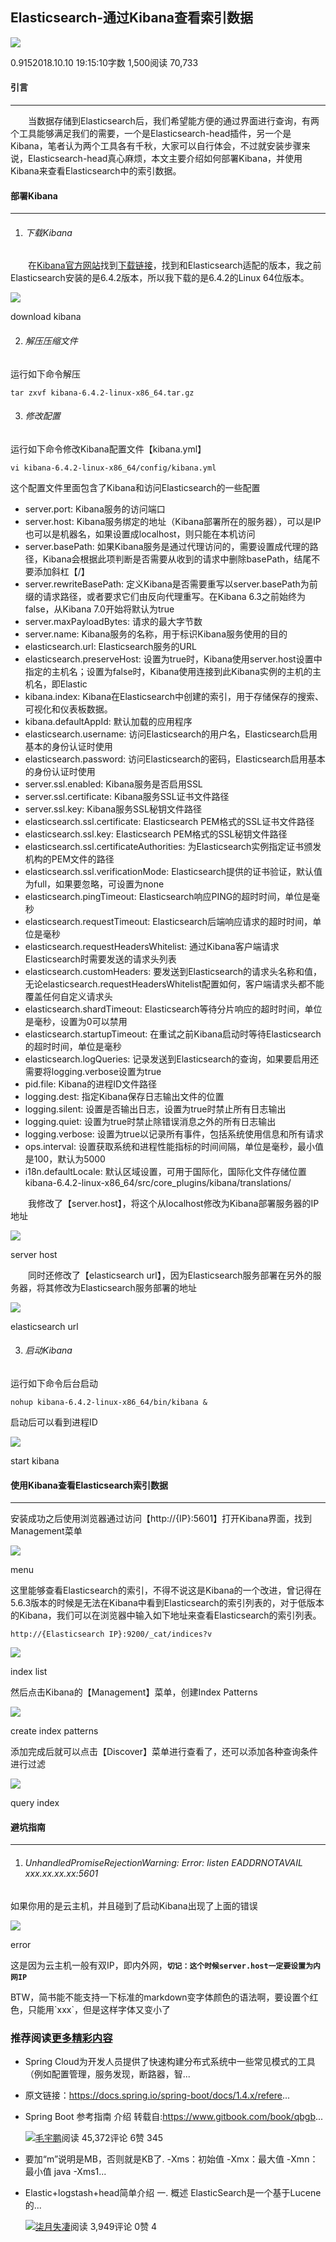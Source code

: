 ## Elasticsearch-通过Kibana查看索引数据

[![](https://cdn2.jianshu.io/assets/default_avatar/14-0651acff782e7a18653d7530d6b27661.jpg)](https://www.jianshu.com/u/512430c09ee3)

0.9152018.10.10 19:15:10字数 1,500阅读 70,733

#### 引言

___

  当数据存储到Elasticsearch后，我们希望能方便的通过界面进行查询，有两个工具能够满足我们的需要，一个是Elasticsearch-head插件，另一个是Kibana，笔者认为两个工具各有千秋，大家可以自行体会，不过就安装步骤来说，Elasticsearch-head真心麻烦，本文主要介绍如何部署Kibana，并使用Kibana来查看Elasticsearch中的索引数据。

#### 部署Kibana

___

1.  ###### 下载Kibana
    

  在[Kibana官方网站](https://www.elastic.co/products/kibana)找到[下载链接](https://www.elastic.co/products/kibana)，找到和Elasticsearch适配的版本，我之前Elasticsearch安装的是6.4.2版本，所以我下载的是6.4.2的Linux 64位版本。

![](https://upload-images.jianshu.io/upload_images/12975960-2cde347eefa9efd5.png?imageMogr2/auto-orient/strip|imageView2/2/w/808/format/webp)

download kibana

2.  ###### 解压压缩文件
    

运行如下命令解压

```
tar zxvf kibana-6.4.2-linux-x86_64.tar.gz
```

3.  ###### 修改配置
    

运行如下命令修改Kibana配置文件【kibana.yml】

```
vi kibana-6.4.2-linux-x86_64/config/kibana.yml
```

这个配置文件里面包含了Kibana和访问Elasticsearch的一些配置

-   server.port: Kibana服务的访问端口
-   server.host: Kibana服务绑定的地址（Kibana部署所在的服务器），可以是IP也可以是机器名，如果设置成localhost，则只能在本机访问
-   server.basePath: 如果Kibana服务是通过代理访问的，需要设置成代理的路径，Kibana会根据此项判断是否需要从收到的请求中删除basePath，结尾不要添加斜杠【/】
-   server.rewriteBasePath: 定义Kibana是否需要重写以server.basePath为前缀的请求路径，或者要求它们由反向代理重写。在Kibana 6.3之前始终为false，从Kibana 7.0开始将默认为true
-   server.maxPayloadBytes: 请求的最大字节数
-   server.name: Kibana服务的名称，用于标识Kibana服务使用的目的
-   elasticsearch.url: Elasticsearch服务的URL
-   elasticsearch.preserveHost: 设置为true时，Kibana使用server.host设置中指定的主机名；设置为false时，Kibana使用连接到此Kibana实例的主机的主机名，即Elastic
-   kibana.index: Kibana在Elasticsearch中创建的索引，用于存储保存的搜索、可视化和仪表板数据。
-   kibana.defaultAppId: 默认加载的应用程序
-   elasticsearch.username: 访问Elasticsearch的用户名，Elasticsearch启用基本的身份认证时使用
-   elasticsearch.password: 访问Elasticsearch的密码，Elasticsearch启用基本的身份认证时使用
-   server.ssl.enabled: Kibana服务是否启用SSL
-   server.ssl.certificate: Kibana服务SSL证书文件路径
-   server.ssl.key: Kibana服务SSL秘钥文件路径
-   elasticsearch.ssl.certificate: Elasticsearch PEM格式的SSL证书文件路径
-   elasticsearch.ssl.key: Elasticsearch PEM格式的SSL秘钥文件路径
-   elasticsearch.ssl.certificateAuthorities: 为Elasticsearch实例指定证书颁发机构的PEM文件的路径
-   elasticsearch.ssl.verificationMode: Elasticsearch提供的证书验证，默认值为full，如果要忽略，可设置为none
-   elasticsearch.pingTimeout: Elasticsearch响应PING的超时时间，单位是毫秒
-   elasticsearch.requestTimeout: Elasticsearch后端响应请求的超时时间，单位是毫秒
-   elasticsearch.requestHeadersWhitelist: 通过Kibana客户端请求Elasticsearch时需要发送的请求头列表
-   elasticsearch.customHeaders: 要发送到Elasticsearch的请求头名称和值，无论elasticsearch.requestHeadersWhitelist配置如何，客户端请求头都不能覆盖任何自定义请求头
-   elasticsearch.shardTimeout: Elasticsearch等待分片响应的超时时间，单位是毫秒，设置为0可以禁用
-   elasticsearch.startupTimeout: 在重试之前Kibana启动时等待Elasticsearch的超时时间，单位是毫秒
-   elasticsearch.logQueries: 记录发送到Elasticsearch的查询，如果要启用还需要将logging.verbose设置为true
-   pid.file: Kibana的进程ID文件路径
-   logging.dest: 指定Kibana保存日志输出文件的位置
-   logging.silent: 设置是否输出日志，设置为true时禁止所有日志输出
-   logging.quiet: 设置为true时禁止除错误消息之外的所有日志输出
-   logging.verbose: 设置为true以记录所有事件，包括系统使用信息和所有请求
-   ops.interval: 设置获取系统和进程性能指标的时间间隔，单位是毫秒，最小值是100，默认为5000
-   i18n.defaultLocale: 默认区域设置，可用于国际化，国际化文件存储位置kibana-6.4.2-linux-x86\_64/src/core\_plugins/kibana/translations/

  我修改了【server.host】，将这个从localhost修改为Kibana部署服务器的IP地址

![](https://upload-images.jianshu.io/upload_images/12975960-966b713980c8cba6.png?imageMogr2/auto-orient/strip|imageView2/2/w/1055/format/webp)

server host

  同时还修改了【elasticsearch url】，因为Elasticsearch服务部署在另外的服务器，将其修改为Elasticsearch服务部署的地址

![](https://upload-images.jianshu.io/upload_images/12975960-b4981535b3d6572b.png?imageMogr2/auto-orient/strip|imageView2/2/w/672/format/webp)

elasticsearch url

3.  ###### 启动Kibana
    

运行如下命令后台启动

```
nohup kibana-6.4.2-linux-x86_64/bin/kibana &
```

启动后可以看到进程ID

![](https://upload-images.jianshu.io/upload_images/12975960-aa775f7ec71a088a.png?imageMogr2/auto-orient/strip|imageView2/2/w/756/format/webp)

start kibana

#### 使用Kibana查看Elasticsearch索引数据

___

安装成功之后使用浏览器通过访问【http://{IP}:5601】打开Kibana界面，找到Management菜单

![](https://upload-images.jianshu.io/upload_images/12975960-8300f85296349b89.png?imageMogr2/auto-orient/strip|imageView2/2/w/1200/format/webp)

menu

这里能够查看Elasticsearch的索引，不得不说这是Kibana的一个改进，曾记得在5.6.3版本的时候是无法在Kibana中看到Elasticsearch的索引列表的，对于低版本的Kibana，我们可以在浏览器中输入如下地址来查看Elasticsearch的索引列表。

```
http://{Elasticsearch IP}:9200/_cat/indices?v
```

![](https://upload-images.jianshu.io/upload_images/12975960-9e7a916d41b2d5bc.png)

index list

然后点击Kibana的【Management】菜单，创建Index Patterns

![](https://upload-images.jianshu.io/upload_images/12975960-dc49e43c8f930213.png)

create index patterns

添加完成后就可以点击【Discover】菜单进行查看了，还可以添加各种查询条件进行过滤

![](https://upload-images.jianshu.io/upload_images/12975960-f7cb3a622c21ded5.png)

query index

#### 避坑指南

___

1.  ###### UnhandledPromiseRejectionWarning: Error: listen EADDRNOTAVAIL xxx.xx.xx.xx:5601
    

如果你用的是云主机，并且碰到了启动Kibana出现了上面的错误

![](https://upload-images.jianshu.io/upload_images/12975960-949dc5917ea4b4b3.png)

error

这是因为云主机一般有双IP，即内外网，**`切记：这个时候server.host一定要设置为内网IP`**

BTW，简书能不能支持一下标准的markdown变字体颜色的语法啊，要设置个红色，只能用\`xxx\`，但是这样字体又变小了
    

### 推荐阅读[更多精彩内容](https://www.jianshu.com/)

-   Spring Cloud为开发人员提供了快速构建分布式系统中一些常见模式的工具（例如配置管理，服务发现，断路器，智...
    
-   原文链接：https://docs.spring.io/spring-boot/docs/1.4.x/refere...
    
-   Spring Boot 参考指南 介绍 转载自:https://www.gitbook.com/book/qbgb...
    
    [![](https://upload.jianshu.io/users/upload_avatars/1687958/9b5b9b6de8b7.jpg?imageMogr2/auto-orient/strip|imageView2/1/w/48/h/48/format/webp)毛宇鹏](https://www.jianshu.com/u/d3ea915e1e0f)阅读 45,372评论 6赞 345
    
-   要加“m”说明是MB，否则就是KB了. -Xms：初始值 -Xmx：最大值 -Xmn：最小值 java -Xms1...
    
-   Elastic+logstash+head简单介绍 一. 概述 ElasticSearch是一个基于Lucene的...
    
    [![](https://cdn2.jianshu.io/assets/default_avatar/6-fd30f34c8641f6f32f5494df5d6b8f3c.jpg)柒月失凄](https://www.jianshu.com/u/a62227da9a51)阅读 3,949评论 0赞 4